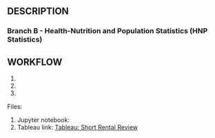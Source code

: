 ## DESCRIPTION

### Branch B - Health-Nutrition and Population Statistics (HNP Statistics)


## WORKFLOW

1. 
2. 
3. 

Files:

1. Jupyter notebook:
2. Tableau link: 
[Tableau: Short Rental Review]()
